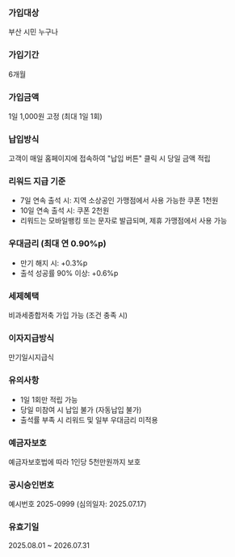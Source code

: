 ### 가입대상  
부산 시민 누구나

### 가입기간  
6개월

### 가입금액  
1일 1,000원 고정 (최대 1일 1회)

### 납입방식  
고객이 매일 홈페이지에 접속하여 "납입 버튼" 클릭 시 당일 금액 적립

### 리워드 지급 기준  
- 7일 연속 출석 시: 지역 소상공인 가맹점에서 사용 가능한 쿠폰 1천원  
- 10일 연속 출석 시: 쿠폰 2천원  
- 리워드는 모바일뱅킹 또는 문자로 발급되며, 제휴 가맹점에서 사용 가능

### 우대금리 (최대 연 0.90%p)  
- 만기 해지 시: +0.3%p  
- 출석 성공률 90% 이상: +0.6%p

### 세제혜택  
비과세종합저축 가입 가능 (조건 충족 시)

### 이자지급방식  
만기일시지급식

### 유의사항  
- 1일 1회만 적립 가능  
- 당일 미참여 시 납입 불가 (자동납입 불가)  
- 출석률 부족 시 리워드 및 일부 우대금리 미적용

### 예금자보호  
예금자보호법에 따라 1인당 5천만원까지 보호

### 공시승인번호  
예시번호 2025-0999 (심의일자: 2025.07.17)

### 유효기일  
2025.08.01 ~ 2026.07.31